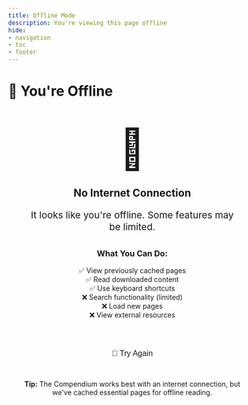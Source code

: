 ```yaml
---
title: Offline Mode
description: You're viewing this page offline
hide:
- navigation
- toc
- footer
---
```


# 📡 You're Offline

<div style="text-align: center; padding: 2rem;">
  <span style="font-size: 5rem;">🔌</span>
  
  <h2>No Internet Connection</h2>
  
  <p style="font-size: 1.2rem; color: var(--md-default-fg-color--light);">
    It looks like you're offline. Some features may be limited.
  </p>
  
  <div style="margin: 2rem 0;">
    <h3>What You Can Do:</h3>
    <ul style="list-style: none; padding: 0;">
      <li>✅ View previously cached pages</li>
      <li>✅ Read downloaded content</li>
      <li>✅ Use keyboard shortcuts</li>
      <li>❌ Search functionality (limited)</li>
      <li>❌ Load new pages</li>
      <li>❌ View external resources</li>
    </ul>
  </div>
  
  <div style="margin-top: 3rem;">
    <button onclick="window.location.reload()" style="
      background: var(--md-primary-fg-color);
      color: var(--md-primary-bg-color);
      border: none;
      padding: 0.75rem 1.5rem;
      border-radius: 4px;
      font-size: 1rem;
      cursor: pointer;
    ">
      🔄 Try Again
    </button>
  </div>
  
  <div style="margin-top: 2rem;">
    <p>
      <strong>Tip:</strong> The Compendium works best with an internet connection, 
      but we've cached essential pages for offline reading.
    </p>
  </div>
</div>

<script>
// Check connection status periodically
setInterval(() => {
  if (navigator.onLine) {
    window.location.reload();
  }
}, 5000);

// Reload when connection is restored
window.addEventListener('online', () => {
  window.location.reload();
});
</script>

<style>
/* Center content vertically */
.md-content__inner {
  display: flex;
  align-items: center;
  justify-content: center;
  min-height: 70vh;
}
</style>